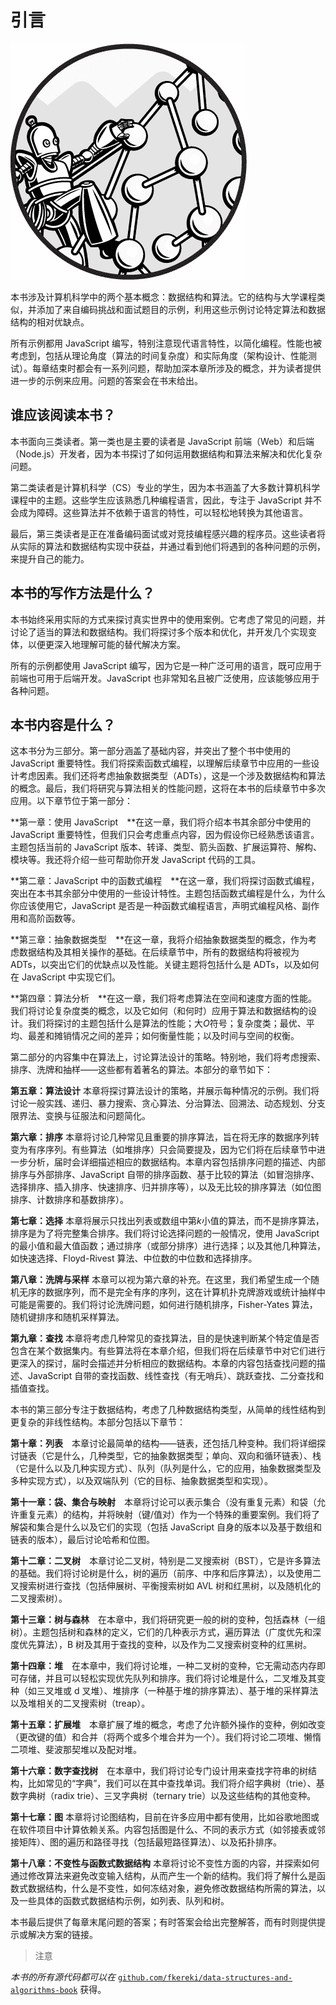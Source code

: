 <hgroup>

# 引言

</hgroup>

![](img/opener.jpg)

本书涉及计算机科学中的两个基本概念：数据结构和算法。它的结构与大学课程类似，并添加了来自编码挑战和面试题目的示例，利用这些示例讨论特定算法和数据结构的相对优缺点。

所有示例都用 JavaScript 编写，特别注意现代语言特性，以简化编程。性能也被考虑到，包括从理论角度（算法的时间复杂度）和实际角度（架构设计、性能测试）。每章结束时都会有一系列问题，帮助加深本章所涉及的概念，并为读者提供进一步的示例来应用。问题的答案会在书末给出。

## 谁应该阅读本书？

本书面向三类读者。第一类也是主要的读者是 JavaScript 前端（Web）和后端（Node.js）开发者，因为本书探讨了如何运用数据结构和算法来解决和优化复杂问题。

第二类读者是计算机科学（CS）专业的学生，因为本书涵盖了大多数计算机科学课程中的主题。这些学生应该熟悉几种编程语言，因此，专注于 JavaScript 并不会成为障碍。这些算法并不依赖于语言的特性，可以轻松地转换为其他语言。

最后，第三类读者是正在准备编码面试或对竞技编程感兴趣的程序员。这些读者将从实际的算法和数据结构实现中获益，并通过看到他们将遇到的各种问题的示例，来提升自己的能力。

## 本书的写作方法是什么？

本书始终采用实际的方式来探讨真实世界中的使用案例。它考虑了常见的问题，并讨论了适当的算法和数据结构。我们将探讨多个版本和优化，并开发几个实现变体，以便更深入地理解可能的替代解决方案。

所有的示例都使用 JavaScript 编写，因为它是一种广泛可用的语言，既可应用于前端也可用于后端开发。JavaScript 也非常知名且被广泛使用，应该能够应用于各种问题。

## 本书内容是什么？

这本书分为三部分。第一部分涵盖了基础内容，并突出了整个书中使用的 JavaScript 重要特性。我们将探索函数式编程，以理解后续章节中应用的一些设计考虑因素。我们还将考虑抽象数据类型（ADTs），这是一个涉及数据结构和算法的概念。最后，我们将研究与算法相关的性能问题，这将在本书的后续章节中多次应用。以下章节位于第一部分：

**第一章：使用 JavaScript **在这一章，我们将介绍本书其余部分中使用的 JavaScript 重要特性，但我们只会考虑重点内容，因为假设你已经熟悉该语言。主题包括当前的 JavaScript 版本、转译、类型、箭头函数、扩展运算符、解构、模块等。我还将介绍一些可帮助你开发 JavaScript 代码的工具。

**第二章：JavaScript 中的函数式编程 **在这一章，我们将探讨函数式编程，突出在本书其余部分中使用的一些设计特性。主题包括函数式编程是什么，为什么你应该使用它，JavaScript 是否是一种函数式编程语言，声明式编程风格、副作用和高阶函数等。

**第三章：抽象数据类型 **在这一章，我将介绍抽象数据类型的概念，作为考虑数据结构及其相关操作的基础。在后续章节中，所有的数据结构将被视为 ADTs，以突出它们的优缺点以及性能。关键主题将包括什么是 ADTs，以及如何在 JavaScript 中实现它们。

**第四章：算法分析 **在这一章，我们将考虑算法在空间和速度方面的性能。我们将讨论复杂度类的概念，以及它如何（和何时）应用于算法和数据结构的设计。我们将探讨的主题包括什么是算法的性能；大*O*符号；复杂度类；最优、平均、最差和摊销情况之间的差异；如何衡量性能；以及时间与空间的权衡。

第二部分的内容集中在算法上，讨论算法设计的策略。特别地，我们将考虑搜索、排序、洗牌和抽样——这些都有着著名的算法。本部分的章节如下：

**第五章：算法设计** 本章将探讨算法设计的策略，并展示每种情况的示例。我们将讨论一般实践、递归、暴力搜索、贪心算法、分治算法、回溯法、动态规划、分支限界法、变换与征服法和问题简化。

**第六章：排序** 本章将讨论几种常见且重要的排序算法，旨在将无序的数据序列转变为有序序列。有些算法（如堆排序）只会简要提及，因为它们将在后续章节中进一步分析，届时会详细描述相应的数据结构。本章内容包括排序问题的描述、内部排序与外部排序、JavaScript 自带的排序函数、基于比较的算法（如冒泡排序、选择排序、插入排序、快速排序、归并排序等），以及无比较的排序算法（如位图排序、计数排序和基数排序）。

**第七章：选择** 本章将展示只找出列表或数组中第*k*小值的算法，而不是排序算法，排序是为了将完整集合排序。我们将讨论选择问题的一般情况，使用 JavaScript 的最小值和最大值函数；通过排序（或部分排序）进行选择；以及其他几种算法，如快速选择、Floyd-Rivest 算法、中位数的中位数和选择排序。

**第八章：洗牌与采样** 本章可以视为第六章的补充。在这里，我们希望生成一个随机无序的数据序列，而不是完全有序的序列，这在计算机扑克牌游戏或统计抽样中可能是需要的。我们将讨论洗牌问题，如何进行随机排序，Fisher-Yates 算法，随机键排序和随机采样算法。

**第九章：查找** 本章将考虑几种常见的查找算法，目的是快速判断某个特定值是否包含在某个数据集内。有些算法将在本章介绍，但我们将在后续章节中对它们进行更深入的探讨，届时会描述并分析相应的数据结构。本章的内容包括查找问题的描述、JavaScript 自带的查找函数、线性查找（有无哨兵）、跳跃查找、二分查找和插值查找。

本书的第三部分专注于数据结构，考虑了几种数据结构类型，从简单的线性结构到更复杂的非线性结构。本部分包括以下章节：

**第十章：列表** 本章讨论最简单的结构——链表，还包括几种变种。我们将详细探讨链表（它是什么，几种类型，它的抽象数据类型；单向、双向和循环链表）、栈（它是什么以及几种实现方式）、队列（队列是什么，它的应用，抽象数据类型及多种实现方式），以及双端队列（它的目标、抽象数据类型和实现）。

**第十一章：袋、集合与映射** 本章将讨论可以表示集合（没有重复元素）和袋（允许重复元素）的结构，并将映射（键/值对）作为一个特殊的重要案例。我们将了解袋和集合是什么以及它们的实现（包括 JavaScript 自身的版本以及基于数组和链表的版本），最后讨论哈希和位图。

**第十二章：二叉树** 本章讨论二叉树，特别是二叉搜索树（BST），它是许多算法的基础。我们将讨论树是什么，树的遍历（前序、中序和后序算法），以及使用二叉搜索树进行查找（包括伸展树、平衡搜索树如 AVL 树和红黑树，以及随机化的二叉搜索树）。

**第十三章：树与森林** 在本章中，我们将研究更一般的树的变种，包括森林（一组树）。主题包括树和森林的定义，它们的几种表示方式，遍历算法（广度优先和深度优先算法），B 树及其用于查找的变种，以及作为二叉搜索树变种的红黑树。

**第十四章：堆** 在本章中，我们将讨论堆，一种二叉树的变种，它无需动态内存即可存储，并且可以轻松实现优先队列和排序。我们将讨论堆是什么，二叉堆及其变种（如三叉堆或 d 叉堆）、堆排序（一种基于堆的排序算法）、基于堆的采样算法以及堆相关的二叉搜索树（treap）。

**第十五章：扩展堆** 本章扩展了堆的概念，考虑了允许额外操作的变种，例如改变（更改键的值）和合并（将两个或多个堆合并为一个）。我们将讨论二项堆、懒惰二项堆、斐波那契堆以及配对堆。

**第十六章：数字查找树** 在本章中，我们将讨论专门设计用来查找字符串的树结构，比如常见的“字典”，我们可以在其中查找单词。我们将介绍字典树（trie）、基数字典树（radix trie）、三叉字典树（ternary trie）以及这些结构的其他变种。

**第十七章：图** 本章将讨论图结构，目前在许多应用中都有使用，比如谷歌地图或在软件项目中计算依赖关系。内容包括图是什么、不同的表示方式（如邻接表或邻接矩阵）、图的遍历和路径寻找（包括最短路径算法）、以及拓扑排序。

**第十八章：不变性与函数式数据结构** 本章将讨论不变性方面的内容，并探索如何通过修改算法来避免改变输入结构，从而产生一个新的结构。我们将了解什么是函数式数据结构，什么是不变性，如何冻结对象，避免修改数据结构所需的算法，以及一些具体的函数式数据结构示例，如列表、队列和树。

本书最后提供了每章末尾问题的答案；有时答案会给出完整解答，而有时则提供提示或解决方案的链接。

> 注意

*本书的所有源代码都可以在* [`github.com/fkereki/data-structures-and-algorithms-book`](https://github.com/fkereki/data-structures-and-algorithms-book) 获得。
